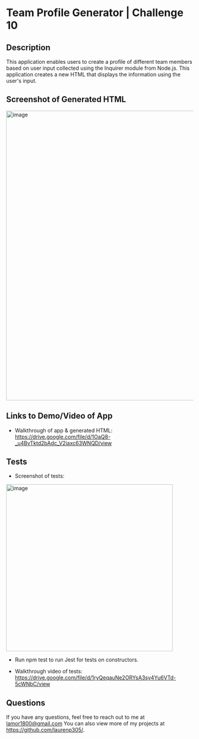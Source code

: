 # Team Profile Generator | Challenge 10

## Description
This application enables users to create a profile of different team members based on user input collected using the Inquirer module from Node.js. This application creates a new HTML that displays the information using the user's input.

## Screenshot of Generated HTML
<img width="777" alt="image" src="https://user-images.githubusercontent.com/106932259/186784150-5476dee4-a7b4-45dc-bb7b-826dc9f7a4f8.png">

## Links to Demo/Video of App

- Walkthrough of app & generated HTML: https://drive.google.com/file/d/1OaQ8-_u4BvTktd2bAdc_V2iaxc63WNQD/view

## Tests

- Screenshot of tests:
<img width="448" alt="image" src="https://user-images.githubusercontent.com/106932259/186784207-144197df-7e00-4342-852b-b56e7c936f94.png">

- Run npm test to run Jest for tests on constructors.

- Walkthrough video of tests: https://drive.google.com/file/d/1ryQeqauNe2ORYsA3sy4Yu6VTd-5cWNbC/view

## Questions 

If you have any questions, feel free to reach out to me at lamor1800@gmail.com You can also view more of my projects at https://github.com/laurenp305/.


